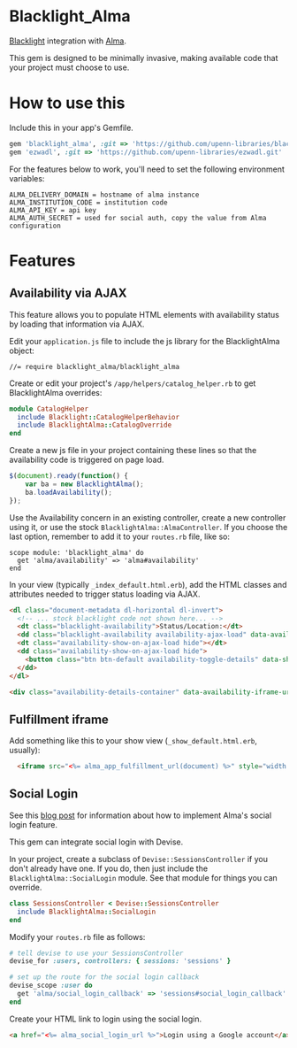 
# Blacklight_Alma

[Blacklight](https://github.com/projectblacklight/blacklight) integration with [Alma](https://developers.exlibrisgroup.com/alma).

This gem is designed to be minimally invasive, making available code
that your project must choose to use.

# How to use this

Include this in your app's Gemfile.

```ruby
gem 'blacklight_alma', :git => 'https://github.com/upenn-libraries/blacklight_alma.git'
gem 'ezwadl', :git => 'https://github.com/upenn-libraries/ezwadl.git'
```

For the features below to work, you'll need to set the following
environment variables:

```
ALMA_DELIVERY_DOMAIN = hostname of alma instance
ALMA_INSTITUTION_CODE = institution code
ALMA_API_KEY = api key
ALMA_AUTH_SECRET = used for social auth, copy the value from Alma configuration
```

# Features

## Availability via AJAX

This feature allows you to populate HTML elements with availability
status by loading that information via AJAX.

Edit your `application.js` file to include the js library for the
BlacklightAlma object:

```
//= require blacklight_alma/blacklight_alma
```

Create or edit your project's `/app/helpers/catalog_helper.rb` to get BlacklightAlma 
overrides:

```ruby
module CatalogHelper
  include Blacklight::CatalogHelperBehavior
  include BlacklightAlma::CatalogOverride
end
```

Create a new js file in your project containing these lines so that
the availability code is triggered on page load.

```javascript
$(document).ready(function() {
    var ba = new BlacklightAlma();
    ba.loadAvailability();
});
```

Use the Availability concern in an existing controller, create a new
controller using it, or use the stock
`BlacklightAlma::AlmaController`. If you choose the last option,
remember to add it to your `routes.rb` file, like so:

```
scope module: 'blacklight_alma' do
  get 'alma/availability' => 'alma#availability'
end
```

In your view (typically `_index_default.html.erb`), add the HTML
classes and attributes needed to trigger status loading via AJAX.

```html
<dl class="document-metadata dl-horizontal dl-invert">
  <!-- ... stock blacklight code not shown here... --> 
  <dt class="blacklight-availability">Status/Location:</dt>
  <dd class="blacklight-availability availability-ajax-load" data-availability-id="<%= document.id %>">Loading...</dd>
  <dt class="availability-show-on-ajax-load hide"></dt>
  <dd class="availability-show-on-ajax-load hide">
    <button class="btn btn-default availability-toggle-details" data-show-text="Show Availability Details" data-hide-text="Hide Availability Details">Show Availability Details</button>
  </dd>
</dl>

<div class="availability-details-container" data-availability-iframe-url="<%= alma_app_fulfillment_url(document) %>"></div>
```

## Fulfillment iframe

Add something like this to your show view (`_show_default.html.erb`, usually):

```html
  <iframe src="<%= alma_app_fulfillment_url(document) %>" style="width: 100%"></iframe>
```

## Social Login

See this [blog post](https://developers.exlibrisgroup.com/blog/Leveraging-Social-Login-with-Alma) for information
about how to implement Alma's social login feature.

This gem can integrate social login with Devise.

In your project, create a subclass of `Devise::SessionsController` if you don't already have one. If you do,
then just include the `BlacklightAlma::SocialLogin` module. See that module for things you can override.

```ruby
class SessionsController < Devise::SessionsController
  include BlacklightAlma::SocialLogin
end
```

Modify your `routes.rb` file as follows:

```ruby
# tell devise to use your SessionsController
devise_for :users, controllers: { sessions: 'sessions' }

# set up the route for the social login callback
devise_scope :user do
  get 'alma/social_login_callback' => 'sessions#social_login_callback'
end
```

Create your HTML link to login using the social login.

```html
<a href="<%= alma_social_login_url %>">Login using a Google account</a>
```
